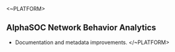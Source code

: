 <~PLATFORM>

## AlphaSOC Network Behavior Analytics

- Documentation and metadata improvements.
</~PLATFORM>
